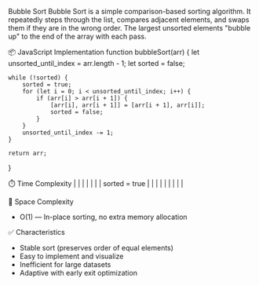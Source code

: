 Bubble Sort
Bubble Sort is a simple comparison-based sorting algorithm. It repeatedly steps through the list, compares adjacent elements, and swaps them if they are in the wrong order. The largest unsorted elements "bubble up" to the end of the array with each pass.

📦 JavaScript Implementation
function bubbleSort(arr) {
let unsorted_until_index = arr.length - 1;
let sorted = false;

    while (!sorted) {
        sorted = true;
        for (let i = 0; i < unsorted_until_index; i++) {
            if (arr[i] > arr[i + 1]) {
                [arr[i], arr[i + 1]] = [arr[i + 1], arr[i]];
                sorted = false;
            }
        }
        unsorted_until_index -= 1;
    }

    return arr;

}

⏱️ Time Complexity
| | | |
| | | sorted = true |
| | | |
| | | |

🧠 Space Complexity

- O(1) — In-place sorting, no extra memory allocation

✅ Characteristics

- Stable sort (preserves order of equal elements)
- Easy to implement and visualize
- Inefficient for large datasets
- Adaptive with early exit optimization
